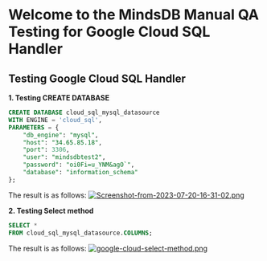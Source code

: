 # Welcome to the MindsDB Manual QA Testing for Google Cloud SQL Handler

## Testing Google Cloud SQL Handler

**1. Testing CREATE DATABASE**


```sql
CREATE DATABASE cloud_sql_mysql_datasource
WITH ENGINE = 'cloud_sql',
PARAMETERS = {
    "db_engine": "mysql",
    "host": "34.65.85.18",
    "port": 3306,
    "user": "mindsdbtest2",
    "password": "oi0Fi=u_YNM&agO`",
    "database": "information_schema"
};
```
The result is as follows:
[![Screenshot-from-2023-07-20-16-31-02.png](https://i.postimg.cc/przC5PbH/Screenshot-from-2023-07-20-16-31-02.png)](https://postimg.cc/7JP0p8Zs)

**2. Testing Select method**
```sql
SELECT *
FROM cloud_sql_mysql_datasource.COLUMNS;
```
The result is as follows:
[![google-cloud-select-method.png](https://i.postimg.cc/DwpBJjJB/google-cloud-select-method.png)](https://postimg.cc/zyWn4kkg)